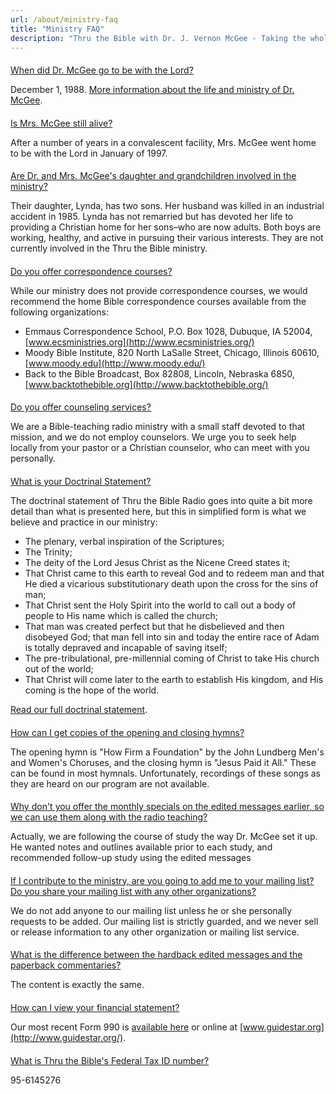 ```yaml
---
url: /about/ministry-faq
title: "Ministry FAQ"
description: "Thru the Bible with Dr. J. Vernon McGee - Taking the whole Word to the whole world"
---
```








#### 
[When did Dr. McGee go to be with the Lord?](#collapseOne)





December 1, 1988. [More information about the life and ministry of Dr. McGee](/about/dr-j-vernon-mcgee).







#### 
[Is Mrs. McGee still alive?](#collapseTwo)





After a number of years in a convalescent facility, Mrs. McGee went home to be with the Lord in January of 1997.







#### 
[Are Dr. and Mrs. McGee's daughter and grandchildren involved in the ministry?](#collapseThree)





Their daughter, Lynda, has two sons. Her husband was killed in an industrial accident in 1985. Lynda has not remarried but has devoted her life to providing a Christian home for her sons–who are now adults. Both boys are working, healthy, and active in pursuing their various interests. They are not currently involved in the Thru the Bible ministry.







#### 
[Do you offer correspondence courses?](#collapseFour)





While our ministry does not provide correspondence courses, we would recommend the home Bible correspondence courses available from the following organizations:


* Emmaus Correspondence School, P.O. Box 1028, Dubuque, IA 52004, [www.ecsministries.org](http://www.ecsministries.org/)
* Moody Bible Institute, 820 North LaSalle Street, Chicago, Illinois 60610, [www.moody.edu](http://www.moody.edu/)
* Back to the Bible Broadcast, Box 82808, Lincoln, Nebraska 6850, [www.backtothebible.org](http://www.backtothebible.org/)







#### 
[Do you offer counseling services?](#collapseFive)





We are a Bible-teaching radio ministry with a small staff devoted to that mission, and we do not employ counselors. We urge you to seek help locally from your pastor or a Christian counselor, who can meet with you personally.







#### 
[What is your Doctrinal Statement?](#collapseSix)





The doctrinal statement of Thru the Bible Radio goes into quite a bit more detail than what is presented here, but this in simplified form is what we believe and practice in our ministry:


* The plenary, verbal inspiration of the Scriptures;
* The Trinity;
* The deity of the Lord Jesus Christ as the Nicene Creed states it;
* That Christ came to this earth to reveal God and to redeem man and that He died a vicarious substitutionary death upon the cross for the sins of man;
* That Christ sent the Holy Spirit into the world to call out a body of people to His name which is called the church;
* That man was created perfect but that he disbelieved and then disobeyed God; that man fell into sin and today the entire race of Adam is totally depraved and incapable of saving itself;
* The pre-tribulational, pre-millennial coming of Christ to take His church out of the world;
* That Christ will come later to the earth to establish His kingdom, and His coming is the hope of the world.


[Read our full doctrinal statement](/about/doctrinal-statement).







#### 
[How can I get copies of the opening and closing hymns?](#collapseSeven)





The opening hymn is "How Firm a Foundation" by the John Lundberg Men's and Women's Choruses, and the closing hymn is "Jesus Paid it All." These can be found in most hymnals. Unfortunately, recordings of these songs as they are heard on our program are not available.







#### 
[Why don't you offer the monthly specials on the edited messages earlier, so we can use them along with the radio teaching?](#collapseEight)





Actually, we are following the course of study the way Dr. McGee set it up. He wanted notes and outlines available prior to each study, and recommended follow-up study using the edited messages







#### 
[If I contribute to the ministry, are you going to add me to your mailing list? Do you share your mailing list with any other organizations?](#collapseNine)





We do not add anyone to our mailing list unless he or she personally requests to be added. Our mailing list is strictly guarded, and we never sell or release information to any other organization or mailing list service.







#### 
[What is the difference between the hardback edited messages and the paperback commentaries?](#collapseTen)





The content is exactly the same.







#### 
[How can I view your financial statement?](#collapseEleven)





Our most recent Form 990 is [available here](/docs/default-source/extra-materials/ttb_2021-form-990.pdf?sfvrsn=7991816_2 "available here") or online at [www.guidestar.org](http://www.guidestar.org/).







#### 
[What is Thru the Bible's Federal Tax ID number?](#collapseTwelve)





95-6145276










